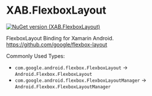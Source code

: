 # XAB.FlexboxLayout
[![NuGet version (XAB.FlexboxLayout)](https://img.shields.io/nuget/v/XAB.FlexboxLayout.svg)](https://www.nuget.org/packages/XAB.FlexboxLayout/)

FlexboxLayout Binding for Xamarin Android. https://github.com/google/flexbox-layout

Commonly Used Types:
* `com.google.android.flexbox.FlexboxLayout` -> `Android.Flexbox.FlexboxLayout`
* `com.google.android.flexbox.FlexboxLayoutManager` -> `Android.Flexbox.FlexboxLayoutManager`
